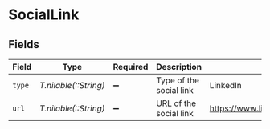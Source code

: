 # SocialLink


## Fields

| Field                                      | Type                                       | Required                                   | Description                                | Example                                    |
| ------------------------------------------ | ------------------------------------------ | ------------------------------------------ | ------------------------------------------ | ------------------------------------------ |
| `type`                                     | *T.nilable(::String)*                      | :heavy_minus_sign:                         | Type of the social link                    | LinkedIn                                   |
| `url`                                      | *T.nilable(::String)*                      | :heavy_minus_sign:                         | URL of the social link                     | https://www.linkedin.com/in/romainsestier/ |